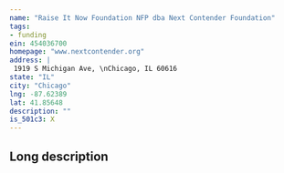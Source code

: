 ```yaml
---
name: "Raise It Now Foundation NFP dba Next Contender Foundation"
tags:
- funding
ein: 454036700
homepage: "www.nextcontender.org"
address: |
 1919 S Michigan Ave, \nChicago, IL 60616
state: "IL"
city: "Chicago"
lng: -87.62389
lat: 41.85648
description: ""
is_501c3: X
---
```


## Long description


